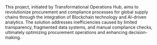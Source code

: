 This project, initiated by Transformational Operations Hub, aims to revolutionize procurement and compliance processes for global supply chains through the integration of Blockchain technology and AI-driven analytics. The solution addresses inefficiencies caused by limited transparency, fragmented data systems, and manual compliance checks, ultimately optimizing procurement operations and enhancing decision-making.
